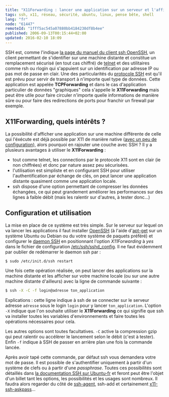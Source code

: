 ```yaml
---
title: "X11Forwarding : lancer une application sur un serveur et l'afficher ailleurs avec SSH"
tags: ssh, x11, réseau, sécurité, ubuntu, linux, pense bête, shell
lang: "fr"
node: "61447"
remoteId: "1fff5ac545a07880bb4184230df8b4ee"
published: 2006-09-13T00:15:44+02:00
updated: 2016-02-10 18:09
---
```


SSH est, comme l'indique [la page du manuel du client ssh
OpenSSH](http://pwet.fr/man/linux/commandes/ssh), un client permettant de
s'identifier sur une machine distante et constitue un remplacement sécurisé (en
tout cas chiffré) de [telnet](http://pwet.fr/man/linux/commandes/telnet) et des
utilitaires comme rsh ou rlogin qui s'appuient sur un identification par
adresse IP ou pas mot de passe en clair. Une des particularités du [protocole
SSH](http://fr.wikipedia.org/wiki/Secure_shell) est qu'il est prévu pour servir
de transport à n'importe quel type de données. Cette application est appelée
**TCPForwarding** et dans le cas d'application particulier de données
&quot;graphiques&quot; cela s'appelle le **X11Forwarding** mais peut être utile
pour faire circuler n'importe quelle informations de manière sûre ou pour faire
des redirections de ports pour franchir un firewall par exemple.

## X11Forwarding, quels intérêts ?

La possibilité d'afficher une application sur une machine différente de celle
qui l'éxécute est déjà possible par X11 de manière native ([avec un peu de
configuration](http://www.linuxfocus.org/English/January2002/article222.shtml)),
alors pourquoi en rajouter une couche avec SSH ? Il y a plusieurs avantages à
utiliser le **X11Forwarding** :

* tout comme telnet, les connections par le protocole X11 sont en clair (ie non
    chiffrées) et donc par nature assez peu sécurisées.
* l'utilisation est
simpliste et en configurant SSH pour utiliser l'authentification par échange de
clés, on peut lancer une application distante quasiment comme une application
locale.
* ssh dispose d'une option permettant de compresser les données
échangées, ce qui peut grandement améliorer les performances sur des lignes à
faible débit (mais les ralentir sur d'autres, à tester donc…)

## Configuration et utilisation

La mise en place de ce système est très simple. Sur le serveur sur lequel on va
lancer les applications il faut installer
[OpenSSH](http://www.openssh.org/) (à l'aide
d'[apt-get](http://pwet.fr/man/linux/administration_systeme/apt_get) sur un
système Ubuntu ou Debian ou du votre système de paquets préféré) et configurer
le [daemon SSH](http://pwet.fr/man/linux/administration_systeme/sshd) en
positionnant l'option *X11Forwarding* à *yes* dans le fichier de configuration
[/etc/ssh/sshd_config](http://pwet.fr/man/linux/formats/sshd_config). Il ne
faut évidemment par oublier de redémarrer le daemon ssh par&nbsp;:

 ``` bash
$ sudo /etc/init.d/ssh restart
```

Une fois cette opération réalisée, on peut lancer des applications sur la
machine distante et les afficher sur votre machine locale (ou sur une autre
machine distante d'ailleurs) avec la ligne de commande suivante&nbsp;:

 ``` bash
$ ssh -X -C -f login@adresse ton_application
```

Explications : cette ligne indique à ssh de se connecter sur le serveur adresse
`adresse` sous le login `login` pour y lancer
`ton_application`. L'option `-X` indique que l'on souhaite utiliser le
**X11Forwarding** ce qui signifie que ssh va installer toutes les variables
d'environnements et faire toutes les opérations nécessaires pour cela.

Les autres options sont toutes facultatives. `-C` active la compression gzip qui
peut ralentir ou accélèrer le lancement selon le débit (c'est à tester). Enfin
`-f` indique à SSH de passer en arrière plan une fois la commande lancée.

Après avoir tapé cette commande, par défaut ssh vous demandera votre mot de
passe. Il est possible de s'authentifier uniquement à partir d'un système de
clefs ou à partir d'une *passphrase*. Toutes ces possibilités sont détaillés
dans [la documentation SSH sur
Ubuntu-fr](https://doc.ubuntu-fr.org/ssh#authentification_par_un_systeme_de_cles_publiqueprivee)
et feront peut être l'objet d'un billet tant les options, les possibilités et
les usages sont nombreux. Il faudra alors regarder du côté de
[ssh-agent](http://pwet.fr/man/linux/commandes/ssh_agent), ssh-add et
certainement
[x11-ssh-askpass](http://pwet.fr/man/linux/commandes/x11_ssh_askpass)…
